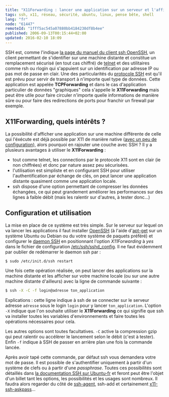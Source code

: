 ```yaml
---
title: "X11Forwarding : lancer une application sur un serveur et l'afficher ailleurs avec SSH"
tags: ssh, x11, réseau, sécurité, ubuntu, linux, pense bête, shell
lang: "fr"
node: "61447"
remoteId: "1fff5ac545a07880bb4184230df8b4ee"
published: 2006-09-13T00:15:44+02:00
updated: 2016-02-10 18:09
---
```


SSH est, comme l'indique [la page du manuel du client ssh
OpenSSH](http://pwet.fr/man/linux/commandes/ssh), un client permettant de
s'identifier sur une machine distante et constitue un remplacement sécurisé (en
tout cas chiffré) de [telnet](http://pwet.fr/man/linux/commandes/telnet) et des
utilitaires comme rsh ou rlogin qui s'appuient sur un identification par
adresse IP ou pas mot de passe en clair. Une des particularités du [protocole
SSH](http://fr.wikipedia.org/wiki/Secure_shell) est qu'il est prévu pour servir
de transport à n'importe quel type de données. Cette application est appelée
**TCPForwarding** et dans le cas d'application particulier de données
&quot;graphiques&quot; cela s'appelle le **X11Forwarding** mais peut être utile
pour faire circuler n'importe quelle informations de manière sûre ou pour faire
des redirections de ports pour franchir un firewall par exemple.

## X11Forwarding, quels intérêts ?

La possibilité d'afficher une application sur une machine différente de celle
qui l'éxécute est déjà possible par X11 de manière native ([avec un peu de
configuration](http://www.linuxfocus.org/English/January2002/article222.shtml)),
alors pourquoi en rajouter une couche avec SSH ? Il y a plusieurs avantages à
utiliser le **X11Forwarding** :

* tout comme telnet, les connections par le protocole X11 sont en clair (ie non
    chiffrées) et donc par nature assez peu sécurisées.
* l'utilisation est
simpliste et en configurant SSH pour utiliser l'authentification par échange de
clés, on peut lancer une application distante quasiment comme une application
locale.
* ssh dispose d'une option permettant de compresser les données
échangées, ce qui peut grandement améliorer les performances sur des lignes à
faible débit (mais les ralentir sur d'autres, à tester donc…)

## Configuration et utilisation

La mise en place de ce système est très simple. Sur le serveur sur lequel on va
lancer les applications il faut installer
[OpenSSH](http://www.openssh.org/) (à l'aide
d'[apt-get](http://pwet.fr/man/linux/administration_systeme/apt_get) sur un
système Ubuntu ou Debian ou du votre système de paquets préféré) et configurer
le [daemon SSH](http://pwet.fr/man/linux/administration_systeme/sshd) en
positionnant l'option *X11Forwarding* à *yes* dans le fichier de configuration
[/etc/ssh/sshd_config](http://pwet.fr/man/linux/formats/sshd_config). Il ne
faut évidemment par oublier de redémarrer le daemon ssh par&nbsp;:

 ``` bash
$ sudo /etc/init.d/ssh restart
```

Une fois cette opération réalisée, on peut lancer des applications sur la
machine distante et les afficher sur votre machine locale (ou sur une autre
machine distante d'ailleurs) avec la ligne de commande suivante&nbsp;:

 ``` bash
$ ssh -X -C -f login@adresse ton_application
```

Explications : cette ligne indique à ssh de se connecter sur le serveur adresse
`adresse` sous le login `login` pour y lancer
`ton_application`. L'option `-X` indique que l'on souhaite utiliser le
**X11Forwarding** ce qui signifie que ssh va installer toutes les variables
d'environnements et faire toutes les opérations nécessaires pour cela.

Les autres options sont toutes facultatives. `-C` active la compression gzip qui
peut ralentir ou accélèrer le lancement selon le débit (c'est à tester). Enfin
`-f` indique à SSH de passer en arrière plan une fois la commande lancée.

Après avoir tapé cette commande, par défaut ssh vous demandera votre mot de
passe. Il est possible de s'authentifier uniquement à partir d'un système de
clefs ou à partir d'une *passphrase*. Toutes ces possibilités sont détaillés
dans [la documentation SSH sur
Ubuntu-fr](https://doc.ubuntu-fr.org/ssh#authentification_par_un_systeme_de_cles_publiqueprivee)
et feront peut être l'objet d'un billet tant les options, les possibilités et
les usages sont nombreux. Il faudra alors regarder du côté de
[ssh-agent](http://pwet.fr/man/linux/commandes/ssh_agent), ssh-add et
certainement
[x11-ssh-askpass](http://pwet.fr/man/linux/commandes/x11_ssh_askpass)…
